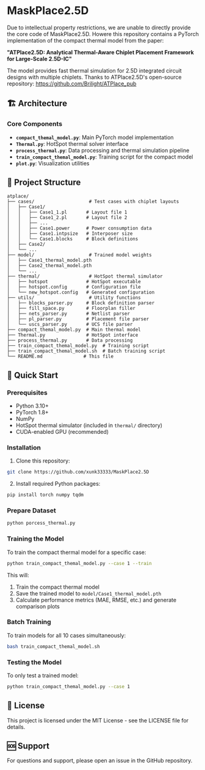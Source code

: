 # MaskPlace2.5D 
Due to intellectual property restrictions, we are unable to directly provide the core code of MaskPlace2.5D. Howere this repository contains a PyTorch implementation of the compact thermal model from the paper:

**"ATPlace2.5D: Analytical Thermal-Aware Chiplet Placement Framework for Large-Scale 2.5D-IC"**

The model provides fast thermal simulation for 2.5D integrated circuit designs with multiple chiplets. 
Thanks to ATPlace2.5D's open-source repository: https://github.com/Brilight/ATPlace_pub

## 🏗️ Architecture

### Core Components

- **`compact_themal_model.py`**: Main PyTorch model implementation
- **`Thermal.py`**: HotSpot thermal solver interface
- **`process_thermal.py`**: Data processing and thermal simulation pipeline
- **`train_compact_themal_model.py`**: Training script for the compact model
- **`plot.py`**: Visualization utilities

## 📁 Project Structure

```
atplace/
├── cases/                    # Test cases with chiplet layouts
│   ├── Case1/
│   │   ├── Case1_1.pl       # Layout file 1
│   │   ├── Case1_2.pl       # Layout file 2
│   │   ├── ...
│   │   ├── Case1.power      # Power consumption data
│   │   ├── Case1.intpsize   # Interposer size
│   │   └── Case1.blocks     # Block definitions
│   ├── Case2/
│   └── ...
├── model/                    # Trained model weights
│   ├── Case1_thermal_model.pth
│   ├── Case2_thermal_model.pth
│   └── ...
├── thermal/                  # HotSpot thermal simulator
│   ├── hotspot              # HotSpot executable
│   ├── hotspot.config       # Configuration file
│   └── new_hotspot.config   # Generated configuration
├── utils/                    # Utility functions
│   ├── blocks_parser.py     # Block definition parser
│   ├── fill_space.py        # Floorplan filler
│   ├── nets_parser.py       # Netlist parser
│   ├── pl_parser.py         # Placement file parser
│   └── uscs_parser.py       # UCS file parser
├── compact_themal_model.py  # Main thermal model
├── Thermal.py               # HotSpot interface
├── process_thermal.py       # Data processing
├── train_compact_themal_model.py  # Training script
├── train_compact_themal_model.sh  # Batch training script
└── README.md               # This file
```

## 🚀 Quick Start

### Prerequisites

- Python 3.10+
- PyTorch 1.8+
- NumPy
- HotSpot thermal simulator (included in `thermal/` directory)
- CUDA-enabled GPU (recommended)

### Installation

1. Clone this repository:
```bash
git clone https://github.com/xunk33333/MaskPlace2.5D
```

2. Install required Python packages:
```bash
pip install torch numpy tqdm
```
### Prepare Dataset
```bash
python porcess_thermal.py
```
### Training the Model

To train the compact thermal model for a specific case:

```bash
python train_compact_themal_model.py --case 1 --train
```

This will:
1. Train the compact thermal model
2. Save the trained model to `model/Case1_thermal_model.pth`
3. Calculate performance metrics (MAE, RMSE, etc.) and generate comparison plots
### Batch Training

To train models for all 10 cases simultaneously:

```bash
bash train_compact_themal_model.sh
```

### Testing the Model

To only test a trained model:

```bash
python train_compact_themal_model.py --case 1
```

## 📄 License

This project is licensed under the MIT License - see the LICENSE file for details.

## 🆘 Support

For questions and support, please open an issue in the GitHub repository.

